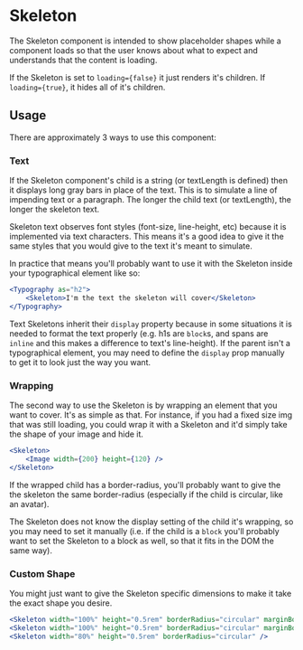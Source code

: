 # Skeleton

The Skeleton component is intended to show placeholder shapes
while a component loads so that the user knows about what to expect
and understands that the content is loading.

If the Skeleton is set to `loading={false}` it just renders it's children. If `loading={true}`, it hides all of it's children.

## Usage

There are approximately 3 ways to use this component:

### Text

If the Skeleton component's child is a string (or textLength is defined) then it displays long gray bars in place of the text. This is to simulate a line of impending text or a paragraph. The longer the child text (or textLength), the longer the skeleton text.

Skeleton text observes font styles (font-size, line-height, etc) because it is implemented via text characters. This means it's a good idea to give it the same styles that you would give to the text it's meant to simulate.

In practice that means you'll probably want to use it with the Skeleton inside your typographical element like so:

```jsx
<Typography as="h2">
    <Skeleton>I'm the text the skeleton will cover</Skeleton>
</Typography>
```

Text Skeletons inherit their `display` property because in some situations it is needed to format the text properly (e.g. h1s are `block`s, and spans are `inline` and this makes a difference to text's line-height). If the parent isn't a typographical element, you may need to define the `display` prop manually to get it to look just the way you want.

### Wrapping

The second way to use the Skeleton is by wrapping an element that you want to cover. It's as simple as that. For instance, if you had a fixed size img that was still loading, you could wrap it with a Skeleton and it'd simply take the shape of your image and hide it.

```jsx
<Skeleton>
    <Image width={200} height={120} />
</Skeleton>
```

If the wrapped child has a border-radius, you'll probably want to give the the skeleton the same border-radius (especially if the child is circular, like an avatar).

The Skeleton does not know the display setting of the child it's wrapping, so you may need to set it manually (i.e. if the child is a `block` you'll probably want to set the Skeleton to a block as well, so that it fits in the DOM the same way).

### Custom Shape

You might just want to give the Skeleton specific dimensions to make it take the exact shape you desire.

```jsx
<Skeleton width="100%" height="0.5rem" borderRadius="circular" marginBottom="1rem" />
<Skeleton width="100%" height="0.5rem" borderRadius="circular" marginBottom="1rem" />
<Skeleton width="80%" height="0.5rem" borderRadius="circular" />
```
